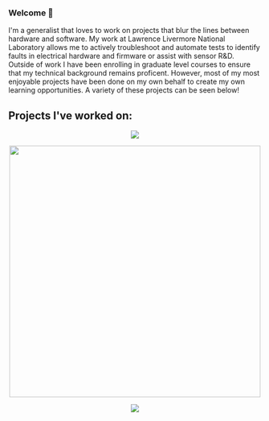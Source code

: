 ### Welcome 👋
I'm a generalist that loves to work on projects that blur the lines between hardware and software. My work at Lawrence Livermore National Laboratory allows me to actively troubleshoot and automate tests to identify faults in electrical hardware and firmware or assist with sensor R&D. Outside of work I have been enrolling in graduate level courses to ensure that my technical background remains proficent. However, most of my most enjoyable projects have been done on my own behalf to create my own learning opportunities. A variety of these projects can be seen below!

## Projects I've worked on:
<p align="center">
<img src="https://github.com/Drojas251/Drojas251/blob/master/media/autonomous_navigation.gif">
</p>

<p align="center">
<img src="https://media.giphy.com/media/Jx5bLprFNUCUhqeEbr/giphy-downsized.gif" width="500" align="center">
</p>

<p align="center">
<img src="https://media.giphy.com/media/VxLLXeweBaHsRnHc60/giphy-downsized-large.gif">
</p>

<!--
**HugeCoderGuy/HugeCoderGuy** is a ✨ _special_ ✨ repository because its `README.md` (this file) appears on your GitHub profile.

Here are some ideas to get you started:

- 🔭 I’m currently working on ...
- 🌱 I’m currently learning ...
- 👯 I’m looking to collaborate on ...
- 🤔 I’m looking for help with ...
- 💬 Ask me about ...
- 📫 How to reach me: ...
- 😄 Pronouns: ...
- ⚡ Fun fact: ...
-->
